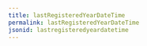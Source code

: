 ```yaml
---
title: lastRegisteredYearDateTime
permalink: lastRegisteredYearDateTime
jsonid: lastregisteredyeardatetime
---
```

